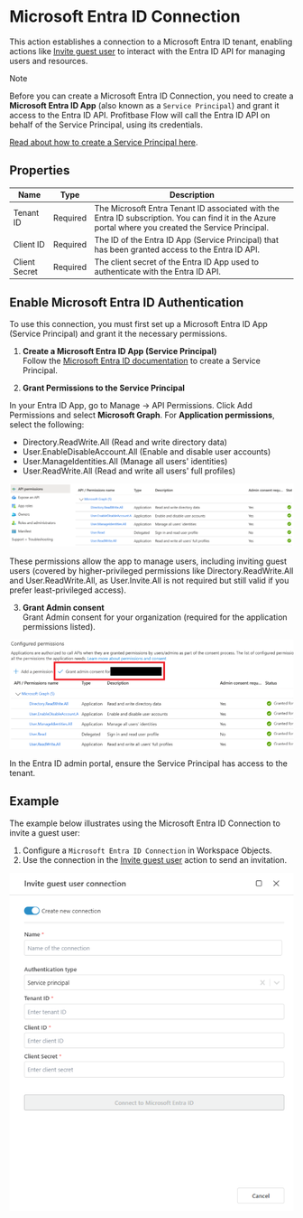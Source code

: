 # Microsoft Entra ID Connection

This action establishes a connection to a Microsoft Entra ID tenant, enabling actions like [Invite guest user](./invite-guest-user.md) to interact with the Entra ID API for managing users and resources.

> [!NOTE]
> Before you can create a Microsoft Entra ID Connection, you need to create a **Microsoft Entra ID App** (also known as a `Service Principal`) and grant it access to the Entra ID API. Profitbase Flow will call the Entra ID API on behalf of the Service Principal, using its credentials.  
>  
> [Read about how to create a Service Principal here](https://learn.microsoft.com/en-us/entra/identity-platform/quickstart-register-app).

## Properties

| Name            | Type     | Description                                                                 |
|-----------------|----------|-----------------------------------------------------------------------------|
| Tenant ID       | Required | The Microsoft Entra Tenant ID associated with the Entra ID subscription. You can find it in the Azure portal where you created the Service Principal. |
| Client ID       | Required | The ID of the Entra ID App (Service Principal) that has been granted access to the Entra ID API. |
| Client Secret   | Required | The client secret of the Entra ID App used to authenticate with the Entra ID API. |

## Enable Microsoft Entra ID Authentication

To use this connection, you must first set up a Microsoft Entra ID App (Service Principal) and grant it the necessary permissions.

1. **Create a Microsoft Entra ID App (Service Principal)**  
   Follow the [Microsoft Entra ID documentation](https://learn.microsoft.com/en-us/entra/identity-platform/quickstart-register-app) to create a Service Principal.

2. **Grant Permissions to the Service Principal**  

In your Entra ID App, go to Manage -> API Permissions.
Click Add Permissions and select **Microsoft Graph**.
For **Application permissions**, select the following:

   - Directory.ReadWrite.All (Read and write directory data)
   - User.EnableDisableAccount.All (Enable and disable user accounts)
   - User.ManageIdentities.All (Manage all users' identities)
   - User.ReadWrite.All (Read and write all users' full profiles)

![Example app permissions](/images/flow/entra-id-invite-user-app-permissions.png)

These permissions allow the app to manage users, including inviting guest users (covered by higher-privileged permissions like Directory.ReadWrite.All and User.ReadWrite.All, as User.Invite.All is not required but still valid if you prefer least-privileged access).

3. **Grant Admin consent**  
Grant Admin consent for your organization (required for the application permissions listed).

![Example grant admin consent](/images/flow/entra-id-invite-user-grant-admin.png)

In the Entra ID admin portal, ensure the Service Principal has access to the tenant.

## Example

The example below illustrates using the Microsoft Entra ID Connection to invite a guest user:
1. Configure a `Microsoft Entra ID Connection` in Workspace Objects.
2. Use the connection in the [Invite guest user](./invite-guest-user.md) action to send an invitation.

![Example Flow](/images/flow/entra-id-connection-example.png)
